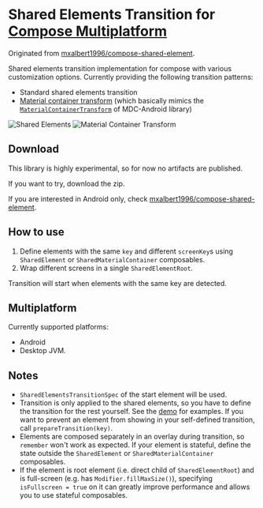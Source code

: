 # Shared Elements Transition for [Compose Multiplatform](https://www.jetbrains.com/lp/compose-multiplatform/)

Originated from [mxalbert1996/compose-shared-element](https://github.com/mxalbert1996/compose-shared-elements).

Shared elements transition implementation for compose with various customization options.
Currently providing the following transition patterns:
* Standard shared elements transition
* [Material container transform](https://material.io/design/motion/the-motion-system.html#container-transform) (which basically mimics the [`MaterialContainerTransform`](https://developer.android.com/reference/com/google/android/material/transition/MaterialContainerTransform) of MDC-Android library)

![Shared Elements](images/list.gif) ![Material Container Transform](images/cards.gif)

## Download

This library is highly experimental, so for now no artifacts are published. 

If you want to try, download the zip.

If you are interested in Android only, check [mxalbert1996/compose-shared-element](https://github.com/mxalbert1996/compose-shared-elements).

## How to use

1. Define elements with the same `key` and different `screenKey`s using `SharedElement` or `SharedMaterialContainer` composables.
2. Wrap different screens in a single `SharedElementRoot`.

Transition will start when elements with the same key are detected.

## Multiplatform
Currently supported platforms:
* Android
* Desktop JVM.

## Notes

* `SharedElementsTransitionSpec` of the start element will be used.
* Transition is only applied to the shared elements, so you have to define the transition for the rest yourself. See the [demo](demo) for examples. If you want to prevent an element from showing in your self-defined transition, call `prepareTransition(key)`.
* Elements are composed separately in an overlay during transition, so `remember` won't work as expected. If your element is stateful, define the state outside the `SharedElement` or `SharedMaterialContainer` composables.
* If the element is root element (i.e. direct child of `SharedElementRoot`) and is full-screen (e.g. has `Modifier.fillMaxSize()`), specifying `isFullscreen = true` on it can greatly improve performance and allows you to use stateful composables.
